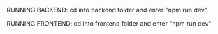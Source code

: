 RUNNING BACKEND:
cd into backend folder and enter "npm run dev" 

RUNNING FRONTEND:
cd into frontend folder and enter "npm run dev" 
